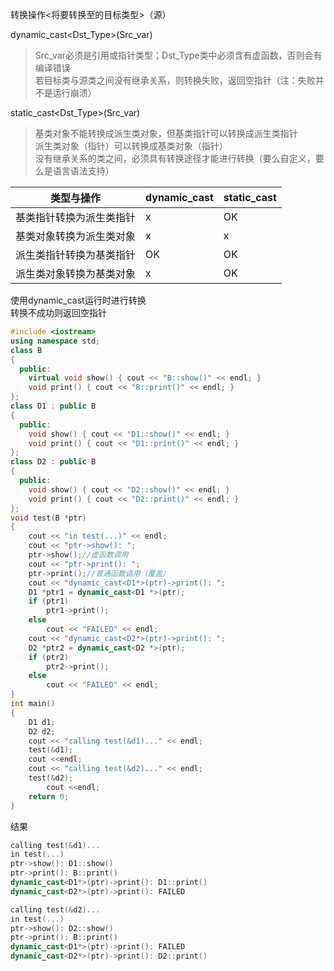 转换操作<将要转换至的目标类型>（源）  

dynamic_cast<Dst_Type>(Src_var)  
>Src_var必须是引用或指针类型；Dst_Type类中必须含有虚函数，否则会有编译错误    
若目标类与源类之间没有继承关系，则转换失败，返回空指针（注：失败并不是运⾏崩溃）   

static_cast<Dst_Type>(Src_var)  
>基类对象不能转换成派⽣类对象，但基类指针可以转换成派⽣类指针  
派⽣类对象（指针）可以转换成基类对象（指针）  
没有继承关系的类之间，必须具有转换途径才能进⾏转换（要么自定义，要么是语⾔语法支持）  

类型与操作 |  dynamic_cast |  static_cast
---|---|---
基类指针转换为派生类指针 | x | OK
基类对象转换为派生类对象 | x | x
派生类指针转换为基类指针 | OK | OK
派生类对象转换为基类对象 | x | OK


使用dynamic_cast运行时进行转换  
转换不成功则返回空指针  

```cpp
#include <iostream>
using namespace std;
class B
{
  public:
    virtual void show() { cout << "B::show()" << endl; }
    void print() { cout << "B::print()" << endl; }
};
class D1 : public B
{
  public:
    void show() { cout << "D1::show()" << endl; }
    void print() { cout << "D1::print()" << endl; }
};
class D2 : public B
{
  public:
    void show() { cout << "D2::show()" << endl; }
    void print() { cout << "D2::print()" << endl; }
};
void test(B *ptr)
{
    cout << "in test(...)" << endl;
    cout << "ptr->show(): ";
    ptr->show();//虚函数调用
    cout << "ptr->print(): ";
    ptr->print();//普通函数调用（覆盖）
    cout << "dynamic_cast<D1*>(ptr)->print(): ";
    D1 *ptr1 = dynamic_cast<D1 *>(ptr);
    if (ptr1)
        ptr1->print();
    else
        cout << "FAILED" << endl;
    cout << "dynamic_cast<D2*>(ptr)->print(): ";
    D2 *ptr2 = dynamic_cast<D2 *>(ptr);
    if (ptr2)
        ptr2->print();
    else
        cout << "FAILED" << endl;
}
int main()
{
    D1 d1;
    D2 d2;
    cout << "calling test(&d1)..." << endl;
    test(&d1);
    cout <<endl;
    cout << "calling test(&d2)..." << endl;
    test(&d2);
        cout <<endl;
    return 0;
}
```

结果
```c++
calling test(&d1)...
in test(...)
ptr->show(): D1::show()
ptr->print(): B::print()
dynamic_cast<D1*>(ptr)->print(): D1::print()
dynamic_cast<D2*>(ptr)->print(): FAILED

calling test(&d2)...
in test(...)
ptr->show(): D2::show()
ptr->print(): B::print()
dynamic_cast<D1*>(ptr)->print(): FAILED
dynamic_cast<D2*>(ptr)->print(): D2::print()
```
